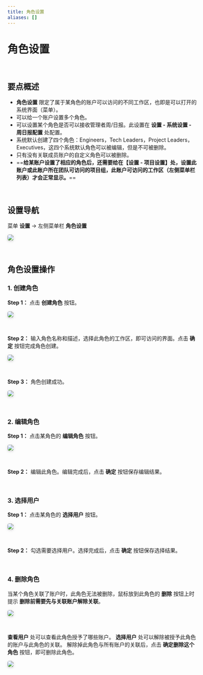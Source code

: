 ```yaml
---
title: 角色设置
aliases: []
---
```


# 角色设置

<br />

## 要点概述

-   **角色设置** 限定了属于某角色的账户可以访问的不同工作区，也即是可以打开的系统界面（菜单）。
-   可以给一个账户设置多个角色。
-   可以设置某个角色是否可以接收管理者周/日报。此设置在 **设置 - 系统设置 - 周日报配置** 处配置。
-   系统默认创建了四个角色：Engineers，Tech Leaders，Project Leaders，Executives，这四个系统默认角色可以被编辑，但是不可被删除。
-   只有没有关联成员账户的自定义角色可以被删除。
-   ==**给某账户设置了相应的角色后，还需要给在【设置 - 项目设置】处，设置此账户或此账户所在团队可访问的项目组，此账户可访问的工作区（左侧菜单栏列表）才会正常显示。**==

<br />

## 设置导航

菜单 **设置** -> 左侧菜单栏 **角色设置**

<img style="border-radius: 0.3125em;
    box-shadow: 0 2px 4px 0 rgba(34,36,38,.12),0 2px 10px 0 rgba(34,36,38,.08);" src="https://release-note.oss-cn-hongkong.aliyuncs.com/img/Role1.png" />

<br />

## 角色设置操作

### 1. 创建角色

**Step 1：** 点击 **创建角色** 按钮。

<img style="border-radius: 0.3125em;
    box-shadow: 0 2px 4px 0 rgba(34,36,38,.12),0 2px 10px 0 rgba(34,36,38,.08);" src="https://release-note.oss-cn-hongkong.aliyuncs.com/img/Role2.png" />

<br />

**Step 2：** 输入角色名称和描述，选择此角色的工作区，即可访问的界面。点击 **确定** 按钮完成角色创建。

<img style="border-radius: 0.3125em;
    box-shadow: 0 2px 4px 0 rgba(34,36,38,.12),0 2px 10px 0 rgba(34,36,38,.08);" src="https://release-note.oss-cn-hongkong.aliyuncs.com/img/Role3.png" />

<br />

**Step 3：** 角色创建成功。

<img style="border-radius: 0.3125em;
    box-shadow: 0 2px 4px 0 rgba(34,36,38,.12),0 2px 10px 0 rgba(34,36,38,.08);" src="https://release-note.oss-cn-hongkong.aliyuncs.com/img/Role4.png" />

<br />

### 2. 编辑角色

**Step 1：** 点击某角色的 **编辑角色** 按钮。

<img style="border-radius: 0.3125em;
    box-shadow: 0 2px 4px 0 rgba(34,36,38,.12),0 2px 10px 0 rgba(34,36,38,.08);" src="https://release-note.oss-cn-hongkong.aliyuncs.com/img/Role5.png" />

<br />

**Step 2：** 编辑此角色。编辑完成后，点击 **确定** 按钮保存编辑结果。

<br />

### 3. 选择用户

**Step 1：** 点击某角色的 **选择用户** 按钮。

<img style="border-radius: 0.3125em;
    box-shadow: 0 2px 4px 0 rgba(34,36,38,.12),0 2px 10px 0 rgba(34,36,38,.08);" src="https://release-note.oss-cn-hongkong.aliyuncs.com/img/Role5.png" />

<br />

**Step 2：** 勾选需要选择用户。选择完成后，点击 **确定** 按钮保存选择结果。

<br />

### 4. 删除角色

当某个角色关联了账户时，此角色无法被删除，鼠标放到此角色的 **删除** 按钮上时提示 **删除前需要先与关联账户解除关联**。

<img style="border-radius: 0.3125em;
    box-shadow: 0 2px 4px 0 rgba(34,36,38,.12),0 2px 10px 0 rgba(34,36,38,.08);" src="https://release-note.oss-cn-hongkong.aliyuncs.com/img/Role6.png" />

<br />

**查看用户** 处可以查看此角色授予了哪些账户。
**选择用户** 处可以解除被授予此角色的账户与此角色的关联。
解除掉此角色与所有账户的关联后，点击 **确定删除这个角色** 按钮，即可删除此角色。

<img style="border-radius: 0.3125em;
    box-shadow: 0 2px 4px 0 rgba(34,36,38,.12),0 2px 10px 0 rgba(34,36,38,.08);" src="https://release-note.oss-cn-hongkong.aliyuncs.com/img/Role7.png" />

<br />

